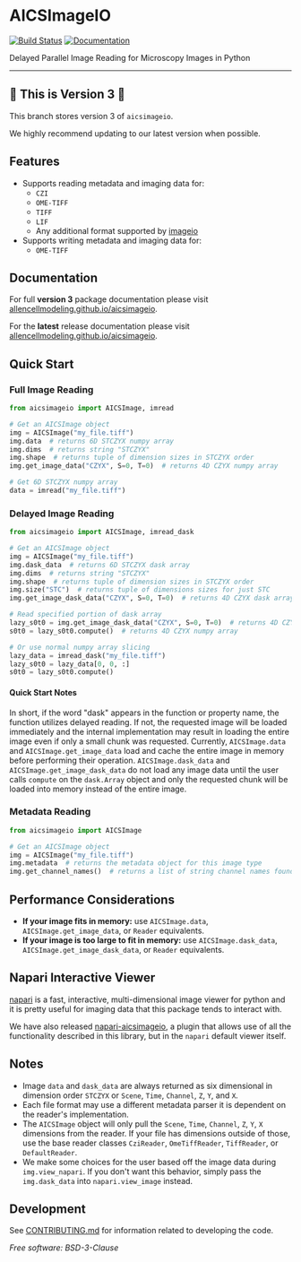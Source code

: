 # AICSImageIO

[![Build Status](https://github.com/AllenCellModeling/aicsimageio/workflows/Build%20V3/badge.svg)](https://github.com/AllenCellModeling/aicsimageio/actions)
[![Documentation](https://github.com/AllenCellModeling/aicsimageio/workflows/Documentation/badge.svg)](https://allencellmodeling.github.io/aicsimageio/_static/v3/)

Delayed Parallel Image Reading for Microscopy Images in Python

---

## 🚧 This is Version 3 🚧

This branch stores version 3 of `aicsimageio`.

We highly recommend updating to our latest version when possible.

## Features

- Supports reading metadata and imaging data for:
  - `CZI`
  - `OME-TIFF`
  - `TIFF`
  - `LIF`
  - Any additional format supported by [imageio](https://github.com/imageio/imageio)
- Supports writing metadata and imaging data for:
  - `OME-TIFF`

## Documentation

For full **version 3** package documentation please visit
[allencellmodeling.github.io/aicsimageio](https://allencellmodeling.github.io/aicsimageio/_static/v3/).

For the **latest** release documentation please visit
[allencellmodeling.github.io/aicsimageio](https://allencellmodeling.github.io/aicsimageio/).

## Quick Start

### Full Image Reading

```python
from aicsimageio import AICSImage, imread

# Get an AICSImage object
img = AICSImage("my_file.tiff")
img.data  # returns 6D STCZYX numpy array
img.dims  # returns string "STCZYX"
img.shape  # returns tuple of dimension sizes in STCZYX order
img.get_image_data("CZYX", S=0, T=0)  # returns 4D CZYX numpy array

# Get 6D STCZYX numpy array
data = imread("my_file.tiff")
```

### Delayed Image Reading

```python
from aicsimageio import AICSImage, imread_dask

# Get an AICSImage object
img = AICSImage("my_file.tiff")
img.dask_data  # returns 6D STCZYX dask array
img.dims  # returns string "STCZYX"
img.shape  # returns tuple of dimension sizes in STCZYX order
img.size("STC")  # returns tuple of dimensions sizes for just STC
img.get_image_dask_data("CZYX", S=0, T=0)  # returns 4D CZYX dask array

# Read specified portion of dask array
lazy_s0t0 = img.get_image_dask_data("CZYX", S=0, T=0)  # returns 4D CZYX dask array
s0t0 = lazy_s0t0.compute()  # returns 4D CZYX numpy array

# Or use normal numpy array slicing
lazy_data = imread_dask("my_file.tiff")
lazy_s0t0 = lazy_data[0, 0, :]
s0t0 = lazy_s0t0.compute()
```

#### Quick Start Notes

In short, if the word "dask" appears in the function or property name, the function
utilizes delayed reading. If not, the requested image will be loaded immediately and
the internal implementation may result in loading the entire image even if only a small
chunk was requested. Currently, `AICSImage.data` and `AICSImage.get_image_data` load
and cache the entire image in memory before performing their operation.
`AICSImage.dask_data` and `AICSImage.get_image_dask_data` do not load any image data
until the user calls `compute` on the `dask.Array` object and only the requested chunk
will be loaded into memory instead of the entire image.

### Metadata Reading

```python
from aicsimageio import AICSImage

# Get an AICSImage object
img = AICSImage("my_file.tiff")
img.metadata  # returns the metadata object for this image type
img.get_channel_names()  # returns a list of string channel names found in the metadata
```

## Performance Considerations

- **If your image fits in memory:** use `AICSImage.data`, `AICSImage.get_image_data`,
  or `Reader` equivalents.
- **If your image is too large to fit in memory:** use `AICSImage.dask_data`,
  `AICSImage.get_image_dask_data`, or `Reader` equivalents.

## Napari Interactive Viewer

[napari](https://github.com/Napari/napari) is a fast, interactive, multi-dimensional
image viewer for python and it is pretty useful for imaging data that this package
tends to interact with.

We have also released
[napari-aicsimageio](https://github.com/AllenCellModeling/napari-aicsimageio), a plugin
that allows use of all the functionality described in this library, but in the `napari`
default viewer itself.

## Notes

- Image `data` and `dask_data` are always returned as six dimensional in dimension
  order `STCZYX` or `Scene`, `Time`, `Channel`, `Z`, `Y`, and `X`.
- Each file format may use a different metadata parser it is dependent on the reader's
  implementation.
- The `AICSImage` object will only pull the `Scene`, `Time`, `Channel`, `Z`, `Y`, `X`
  dimensions from the reader.
  If your file has dimensions outside of those, use the base reader classes `CziReader`,
  `OmeTiffReader`, `TiffReader`, or `DefaultReader`.
- We make some choices for the user based off the image data during `img.view_napari`.
  If you don't want this behavior, simply pass the `img.dask_data` into
  `napari.view_image` instead.

## Development

See [CONTRIBUTING.md](CONTRIBUTING.md) for information related to developing the code.

_Free software: BSD-3-Clause_
